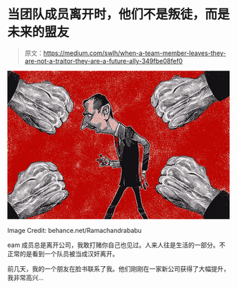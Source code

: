 # 当团队成员离开时，他们不是叛徒，而是未来的盟友

> 原文：<https://medium.com/swlh/when-a-team-member-leaves-they-are-not-a-traitor-they-are-a-future-ally-349fbe08fef0>

![](img/d9ea33a281b18250df7bc586b1caa4f4.png)

Image Credit: behance.net/Ramachandrababu

eam 成员总是离开公司，我敢打赌你自己也见过。人来人往是生活的一部分。不正常的是看到一个队员被当成汉奸离开。

前几天，我的一个朋友在脸书联系了我。他们刚刚在一家新公司获得了大幅提升，我非常高兴…